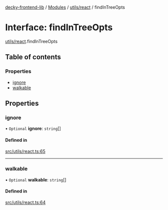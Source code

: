 [decky-frontend-lib](../README.md) / [Modules](../modules.md) / [utils/react](../modules/utils_react.md) / findInTreeOpts

# Interface: findInTreeOpts

[utils/react](../modules/utils_react.md).findInTreeOpts

## Table of contents

### Properties

- [ignore](utils_react.findInTreeOpts.md#ignore)
- [walkable](utils_react.findInTreeOpts.md#walkable)

## Properties

### ignore

• `Optional` **ignore**: `string`[]

#### Defined in

[src/utils/react.ts:65](https://github.com/SteamDeckHomebrew/decky-frontend-lib/blob/0b50f2c/src/utils/react.ts#L65)

___

### walkable

• `Optional` **walkable**: `string`[]

#### Defined in

[src/utils/react.ts:64](https://github.com/SteamDeckHomebrew/decky-frontend-lib/blob/0b50f2c/src/utils/react.ts#L64)
